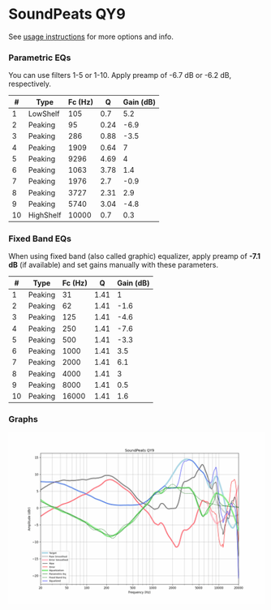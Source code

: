 # SoundPeats QY9
See [usage instructions](https://github.com/jaakkopasanen/AutoEq#usage) for more options and info.

### Parametric EQs
You can use filters 1-5 or 1-10. Apply preamp of -6.7 dB or -6.2 dB, respectively.

|   # | Type      |   Fc (Hz) |    Q |   Gain (dB) |
|-----|-----------|-----------|------|-------------|
|   1 | LowShelf  |       105 | 0.7  |         5.2 |
|   2 | Peaking   |        95 | 0.24 |        -6.9 |
|   3 | Peaking   |       286 | 0.88 |        -3.5 |
|   4 | Peaking   |      1909 | 0.64 |         7   |
|   5 | Peaking   |      9296 | 4.69 |         4   |
|   6 | Peaking   |      1063 | 3.78 |         1.4 |
|   7 | Peaking   |      1976 | 2.7  |        -0.9 |
|   8 | Peaking   |      3727 | 2.31 |         2.9 |
|   9 | Peaking   |      5740 | 3.04 |        -4.8 |
|  10 | HighShelf |     10000 | 0.7  |         0.3 |

### Fixed Band EQs
When using fixed band (also called graphic) equalizer, apply preamp of **-7.1 dB** (if available) and set gains manually with these parameters.

|   # | Type    |   Fc (Hz) |    Q |   Gain (dB) |
|-----|---------|-----------|------|-------------|
|   1 | Peaking |        31 | 1.41 |         1   |
|   2 | Peaking |        62 | 1.41 |        -1.6 |
|   3 | Peaking |       125 | 1.41 |        -4.6 |
|   4 | Peaking |       250 | 1.41 |        -7.6 |
|   5 | Peaking |       500 | 1.41 |        -3.3 |
|   6 | Peaking |      1000 | 1.41 |         3.5 |
|   7 | Peaking |      2000 | 1.41 |         6.1 |
|   8 | Peaking |      4000 | 1.41 |         3   |
|   9 | Peaking |      8000 | 1.41 |         0.5 |
|  10 | Peaking |     16000 | 1.41 |         1.6 |

### Graphs
![](./SoundPeats%20QY9.png)
